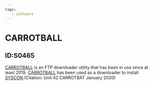 ```yaml
---
tags:
   - software
---
```

# CARROTBALL
## ID:S0465
[CARROTBALL](/mitre/software/S0465) is an FTP downloader utility that has been in use since at least 2019. [CARROTBALL](/mitre/software/S0465) has been used as a downloader to install [SYSCON](/mitre/software/S0464).(Citation: Unit 42 CARROTBAT January 2020)
